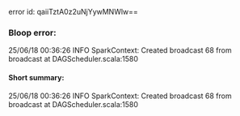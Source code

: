 error id: qaiiTztA0z2uNjYywMNWlw==
### Bloop error:

25/06/18 00:36:26 INFO SparkContext: Created broadcast 68 from broadcast at DAGScheduler.scala:1580
#### Short summary: 

25/06/18 00:36:26 INFO SparkContext: Created broadcast 68 from broadcast at DAGScheduler.scala:1580